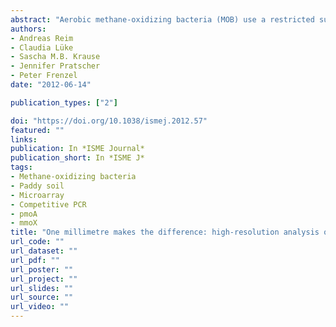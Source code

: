 ```yaml
---
abstract: "Aerobic methane-oxidizing bacteria (MOB) use a restricted substrate range, yet >30 species-equivalent operational taxonomical units (OTUs) are found in one paddy soil. How these OTUs physically share their microhabitat is unknown. Here we highly resolved the vertical distribution of MOB and their activity. Using microcosms and cryosectioning, we sub-sampled the top 3-mm of a water-saturated soil at near in situ conditions in 100-μm steps. We assessed the community structure and activity using the particulate methane monooxygenase gene pmoA as a functional and phylogenetic marker by terminal restriction fragment length polymorphism (t-RFLP), a pmoA-specific diagnostic microarray, and cloning and sequencing. pmoA genes and transcripts were quantified using competitive reverse transcriptase PCR combined with t-RFLP. Only a subset of the methanotroph community was active. Oxygen microprofiles showed that 89% of total respiration was confined to a 0.67-mm-thick zone immediately above the oxic–anoxic interface, most probably driven by methane oxidation. In this zone, a Methylobacter-affiliated OTU was highly active with up to 18 pmoA transcripts per cell and seemed to be adapted to oxygen and methane concentrations in the micromolar range. Analysis of transcripts with a pmoA-specific microarray found a Methylosarcina-affiliated OTU associated with the surface zone. High oxygen but only nanomolar methane concentrations at the surface suggested an adaptation of this OTU to oligotrophic conditions. No transcripts of type II methanotrophs (Methylosinus, Methylocystis) were found, which indicated that this group was represented by resting stages only. Hence, different OTUs within a single guild shared the same microenvironment and exploited different niches." 
authors:
- Andreas Reim
- Claudia Lüke
- Sascha M.B. Krause
- Jennifer Pratscher
- Peter Frenzel 
date: "2012-06-14"

publication_types: ["2"]

doi: "https://doi.org/10.1038/ismej.2012.57"
featured: ""
links:
publication: In *ISME Journal*
publication_short: In *ISME J*  
tags:
- Methane-oxidizing bacteria
- Paddy soil
- Microarray
- Competitive PCR
- pmoA
- mmoX
title: "One millimetre makes the difference: high-resolution analysis of methane-oxidizing bacteria and their specific activity at the oxic–anoxic interface in a flooded paddy soil"
url_code: ""
url_dataset: ""
url_pdf: ""
url_poster: ""
url_project: ""
url_slides: ""
url_source: ""
url_video: ""
---
```

